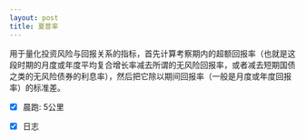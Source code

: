 ```yaml
---
layout: post
title: 夏普率
---
```

用于量化投资风险与回报关系的指标，首先计算考察期内的超额回报率（也就是这段时期的月度或年度平均复合增长率减去所谓的无风险回报率，或者减去短期国债之类的无风险债券的利息率），然后把它除以期间回报率（一般是月度或年度回报率）的标准差。<br />

- [x] 晨跑: 5公里
- [x] 日志

